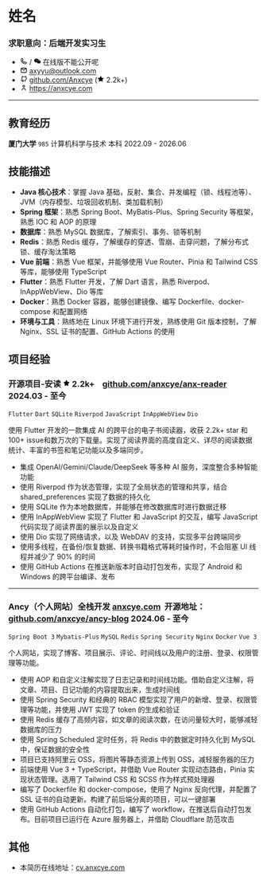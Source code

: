 <div>
  <div>
    <h1>姓名</h1>
    <h3>求职意向：后端开发实习生</h3>
  </div>
  <style>
    img {
        width: 0.9rem;  
    }
  </style>
  
  <ul>
    <li><span><img src="./img/phone-outline.svg"> / <img src="./img/wechat.svg"></span> 在线版不能公开呢</li>
    <li><span><img src="./img/email-outline.svg"></span> <a href="mailto:axyyu@outlook.com" target="_blank">axyyu@outlook.com</a></li>
    <li><span><img src="./img/github-outline.svg"></span> <a href="https://github.com/Anxcye" target="_blank">github.com/Anxcye</a> (<img src="./img/star.svg"> 2.2k+)</li>
    <li><span><img src="./img/person-outline.svg"></span> <a href="https://anxcye.com" target="_blank">https://anxcye.com</a></li>
  </ul>
</div>

---

## 教育经历

**厦门大学** `985` 计算机科学与技术 本科 <span class="right">2022.09 - 2026.06</span>

## 技能描述

- **Java 核心技术**：掌握 Java 基础，反射、集合、并发编程（锁、线程池等）、JVM（内存模型、垃圾回收机制、类加载机制）
- **Spring 框架**：熟悉 Spring Boot、MyBatis-Plus、Spring Security 等框架，熟悉 IOC 和 AOP 的原理
- **数据库**：熟悉 MySQL 数据库，了解索引、事务、锁等机制
- **Redis**：熟悉 Redis 缓存，了解缓存的穿透、雪崩、击穿问题，了解分布式锁、缓存淘汰策略
- **Vue 前端**：熟悉 Vue 框架，并能够使用 Vue Router、Pinia 和 Tailwind CSS 等库，能够使用 TypeScript
- **Flutter**：熟悉 Flutter 开发，了解 Dart 语言，熟悉 Riverpod、InAppWebView、Dio 等库
- **Docker**：熟悉 Docker 容器，能够创建镜像、编写 Dockerfile、docker-compose 和配置网络
- **环境与工具**：熟练地在 Linux 环境下进行开发，熟练使用 Git 版本控制，了解 Nginx、SSL 证书的配置、GitHub Actions 的使用

## 项目经验

### 开源项目-安读 <span class="role"></span> <img width="16px" src="./img/star.svg"> 2.2k+ &nbsp;&nbsp; <a href="https://github.com/anxcye/anx-reader" target="_blank">github.com/anxcye/anx-reader</a> <span class="right">2024.03 - 至今</span>

`Flutter` `Dart` `SQLite` `Riverpod` `JavaScript` `InAppWebView` `Dio`

使用 Flutter 开发的一款集成 AI 的跨平台的电子书阅读器，收获 2.2k+ star 和 100+ issue和数万次的下载量。实现了阅读界面的高度自定义、详尽的阅读数据统计、丰富的书签和笔记功能以及多端同步。

- 集成 OpenAI/Gemini/Claude/DeepSeek 等多种 AI 服务，深度整合多种智能功能
- 使用 Riverpod 作为状态管理，实现了全局状态的管理和共享，结合 shared_preferences 实现了数据的持久化
- 使用 SQLite 作为本地数据库，并能够在修改数据库时进行数据迁移
- 使用 InAppWebView 实现了 Flutter 和 JavaScript 的交互，编写 JavaScript 代码实现了阅读界面的展示以及自定义
- 使用 Dio 实现了网络请求，以及 WebDAV 的支持，实现多平台跨端同步
- 使用多线程，在备份/恢复数据、转换书籍格式等耗时操作时，不会阻塞 UI 线程并减少了 90% 的时间
- 使用 GitHub Actions 在推送新版本时自动打包发布，实现了 Android 和 Windows 的跨平台编译、发布

---

### Ancy（个人网站）<span class="role">全栈开发</span> <a href="https://anxcye.com" target="_blank">anxcye.com</a>&nbsp; 开源地址：<a href="https://github.com/anxcye/ancy-blog" target="_blank">github.com/anxcye/ancy-blog</a> <span class="right">2024.06 - 至今</span>

`Spring Boot 3` `Mybatis-Plus` `MySQL` `Redis` `Spring Security` `Nginx` `Docker` `Vue 3` 

个人网站，实现了博客、项目展示、评论、时间线以及用户的注册、登录、权限管理等功能。

- 使用 AOP 和自定义注解实现了日志记录和时间线功能。借助自定义注解，将文章、项目、日记功能的内容提取出来，生成时间线
- 使用 Spring Security 和经典的 RBAC 模型实现了用户的新增、登录、权限管理等功能，并使用 JWT 实现了 token 的生成和验证
- 使用 Redis 缓存了高频内容，如文章的阅读次数，在访问量较大时，能够减轻数据库的压力
- 使用 Spring Scheduled 定时任务，将 Redis 中的数据定时持久化到 MySQL 中，保证数据的安全性
- 项目已支持阿里云 OSS，将图片等静态资源上传到 OSS，减轻服务器的压力
- 前端使用 Vue 3 + TypeScript，并借助 Vue Router 实现动态路由，Pinia 实现状态管理。选用了 Tailwind CSS 和 SCSS 作为样式预处理器
- 编写了 Dockerfile 和 docker-compose，使用了 Nginx 反向代理，并配置了 SSL 证书的自动更新。构建了前后端分离的项目，可以一键部署
- 使用 GitHub Actions 自动化打包，编写了 workflow，在推送后自动打包发布。目前项目已运行在 Azure 服务器上，并借助 Cloudflare 防范攻击

## 其他

- 本简历在线地址：<a href="https://cv.anxcye.com" target="_blank">cv.anxcye.com</a>
